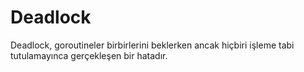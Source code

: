# Deadlock

Deadlock, goroutineler birbirlerini beklerken ancak hiçbiri işleme tabi tutulamayınca gerçekleşen bir hatadır.